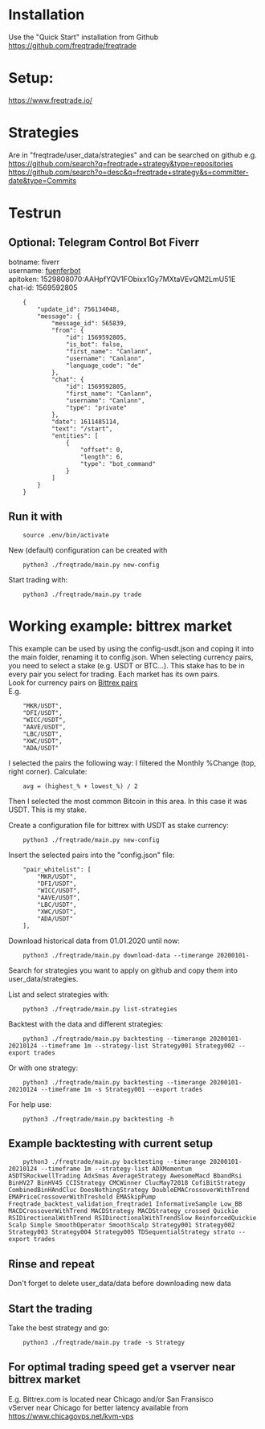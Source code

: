 # Installation
Use the "Quick Start" installation from Github
https://github.com/freqtrade/freqtrade

# Setup:
https://www.freqtrade.io/

# Strategies
Are in "freqtrade/user_data/strategies" and can be searched on github e.g. <br>
https://github.com/search?q=freqtrade+strategy&type=repositories <br>
https://github.com/search?o=desc&q=freqtrade+strategy&s=committer-date&type=Commits

# Testrun

## Optional: Telegram Control Bot Fiverr

botname: fiverr <br>
username: <a href="https://t.me/fuenferbot">fuenferbot</a><br>
apitoken: 1529808070:AAHpfYQV1FObixx1Gy7MXtaVEvQM2LmU51E <br>
chat-id: 1569592805 <br>

        {
            "update_id": 756134048,
            "message": {
                "message_id": 565839,
                "from": {
                    "id": 1569592805,
                    "is_bot": false,
                    "first_name": "Canlann",
                    "username": "Canlann",
                    "language_code": "de"
                },
                "chat": {
                    "id": 1569592805,
                    "first_name": "Canlann",
                    "username": "Canlann",
                    "type": "private"
                },
                "date": 1611485114,
                "text": "/start",
                "entities": [
                    {
                        "offset": 0,
                        "length": 6,
                        "type": "bot_command"
                    }
                ]
            }
        }

## Run it with

        source .env/bin/activate

New (default) configuration can be created with 

        python3 ./freqtrade/main.py new-config

Start trading with:

        python3 ./freqtrade/main.py trade


# Working example: bittrex market
This example can be used by using the config-usdt.json and coping it into the main folder, renaming it to config.json.
When selecting currency pairs, you need to select a stake (e.g. USDT or BTC...). This stake has to be in every pair you select for trading. Each market has its own pairs.<br>
Look for currency pairs on <a href="https://www.cryptometer.io/list/bittrex">Bittrex pairs</a><br>
E.g.<br>

        "MKR/USDT",
        "DFI/USDT",
        "WICC/USDT",
        "AAVE/USDT",
        "LBC/USDT",
        "XWC/USDT",
        "ADA/USDT"

I selected the pairs the following way: I filtered the Monthly %Change (top, right corner). Calculate:

        avg = (highest_% + lowest_%) / 2

Then I selected the most common Bitcoin in this area. In this case it was USDT. This is my stake.

Create a configuration file for bittrex with USDT as stake currency: <br>

        python3 ./freqtrade/main.py new-config

Insert the selected pairs into the "config.json" file: <br>

        "pair_whitelist": [
            "MKR/USDT",
            "DFI/USDT",
            "WICC/USDT",
            "AAVE/USDT",
            "LBC/USDT",
            "XWC/USDT",
            "ADA/USDT"
        ],

Download historical data from 01.01.2020 until now: <br>

        python3 ./freqtrade/main.py download-data --timerange 20200101-

Search for strategies you want to apply on github and copy them into user_data/strategies. <br>

List and select strategies with: <br>

        python3 ./freqtrade/main.py list-strategies

Backtest with the data and different strategies: <br>

        python3 ./freqtrade/main.py backtesting --timerange 20200101-20210124 --timeframe 1m --strategy-list Strategy001 Strategy002 --export trades

        
Or with one strategy: <br>

        python3 ./freqtrade/main.py backtesting --timerange 20200101-20210124 --timeframe 1m -s Strategy001 --export trades

For help use: <br>

        python3 ./freqtrade/main.py backtesting -h

## Example backtesting with current setup

        python3 ./freqtrade/main.py backtesting --timerange 20200101-20210124 --timeframe 1m --strategy-list ADXMomentum ASDTSRockwellTrading AdxSmas AverageStrategy AwesomeMacd BbandRsi BinHV27 BinHV45 CCIStrategy CMCWinner ClucMay72018 CofiBitStrategy CombinedBinHAndCluc DoesNothingStrategy DoubleEMACrossoverWithTrend EMAPriceCrossoverWithTreshold EMASkipPump Freqtrade_backtest_validation_freqtrade1 InformativeSample Low_BB MACDCrossoverWithTrend MACDStrategy MACDStrategy_crossed Quickie RSIDirectionalWithTrend RSIDirectionalWithTrendSlow ReinforcedQuickie Scalp Simple SmoothOperator SmoothScalp Strategy001 Strategy002 Strategy003 Strategy004 Strategy005 TDSequentialStrategy strato --export trades



## Rinse and repeat
Don't forget to delete user_data/data before downloading new data

## Start the trading
Take the best strategy and go: <br>

        python3 ./freqtrade/main.py trade -s Strategy

## For optimal trading speed get a vserver near bittrex market
E.g. Bittrex.com is located near Chicago and/or San Fransisco<br>
vServer near Chicago for better latency available from https://www.chicagovps.net/kvm-vps <br>
